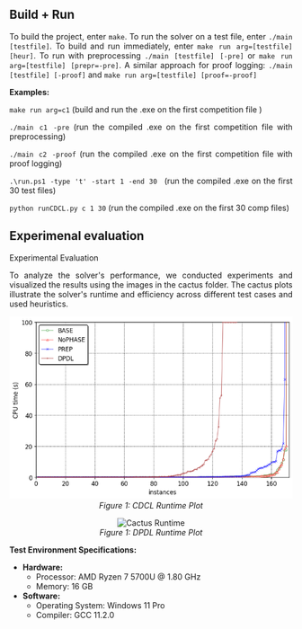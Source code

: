 <div style="text-align: justify;">

## Build + Run
To build the project, enter `make`. To run the solver on a test file, enter `./main [testfile]`. To build and run immediately, enter `make run arg=[testfile] [heur]`. To run with preprocessing `./main [testfile] [-pre]` or `make run arg=[testfile] [prepr=-pre]`. A similar approach for proof logging:  `./main [testfile] [-proof]` and  `make run arg=[testfile] [proof=-proof]`

**Examples:**

`make run arg=c1` (build and run the .exe on the first competition file )

`./main c1 -pre` (run the compiled .exe on the first competition file with preprocessing)

`./main c2 -proof` (run the compiled .exe on the first competition file with proof logging)
  
`.\run.ps1 -type 't' -start 1 -end 30 ` (run the compiled .exe on the first 30 test files)

`python runCDCL.py c 1 30` (run the compiled .exe on the first 30 comp files)

## Experimenal evaluation
Experimental Evaluation

To analyze the solver's performance, we conducted experiments and visualized the results using the images in the cactus folder. The cactus plots illustrate the solver's runtime and efficiency across different test cases and used heuristics.

<p align="center">
  <img src="cactus/CDCLcactusplot.png" alt="Cactus Runtime">
  <br>
  <em>Figure 1: CDCL Runtime Plot</em>
</p>
<p align="center">
  <img src="cactus/cactusPlot350secs.png" alt="Cactus Runtime">
  <br>
  <em>Figure 1: DPDL Runtime Plot</em>
</p>


**Test Environment Specifications:**
- **Hardware:**
  - Processor: AMD Ryzen 7 5700U @ 1.80 GHz
  - Memory: 16 GB
- **Software:**
  - Operating System: Windows 11 Pro
  - Compiler: GCC 11.2.0

</div>






